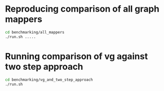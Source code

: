 # Reproducing comparison of all graph mappers
```bash
cd benchmarking/all_mappers
./run.sh .....
```


# Running comparison of vg against two step approach
```bash
cd benchmarking/vg_and_two_step_approach
./run.sh

```